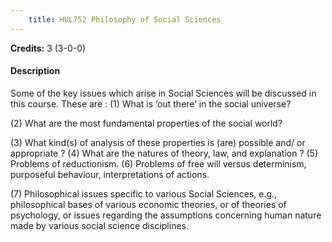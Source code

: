```yaml
---
    title: HUL752 Philosophy of Social Sciences
---
```

**Credits:** 3 (3-0-0)



#### Description 
Some of the key issues which arise in Social Sciences will be discussed in this course. These are : (1) What is ‘out there’ in the social universe?

(2) What are the most fundamental properties of the social world?

(3) What kind(s) of analysis of these properties is (are) possible and/ or appropriate ? (4) What are the natures of theory, law, and explanation ? (5) Problems of reductionism. (6) Problems of free will versus determinism, purposeful behaviour, interpretations of actions.

(7) Philosophical issues specific to various Social Sciences, e.g., philosophical bases of various economic theories, or of theories of psychology, or issues regarding the assumptions concerning human nature made by various social science disciplines.